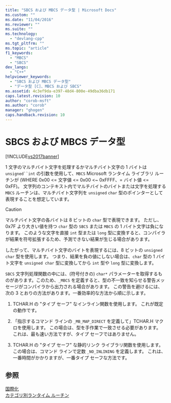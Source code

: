 ```yaml
---
title: "SBCS および MBCS データ型 | Microsoft Docs"
ms.custom: ""
ms.date: "11/04/2016"
ms.reviewer: ""
ms.suite: ""
ms.technology: 
  - "devlang-cpp"
ms.tgt_pltfrm: ""
ms.topic: "article"
f1_keywords: 
  - "MBCS"
  - "SBCS"
dev_langs: 
  - "C++"
helpviewer_keywords: 
  - "SBCS および MBCS データ型"
  - "データ型 [C]、MBCS および SBCS"
ms.assetid: 4c3ef9da-e397-48d4-800e-49dba36db171
caps.latest.revision: 10
author: "corob-msft"
ms.author: "corob"
manager: "ghogen"
caps.handback.revision: 10
---
```

# SBCS および MBCS データ型
[!INCLUDE[vs2017banner](../assembler/inline/includes/vs2017banner.md)]

1 文字のマルチバイト文字を処理するかマルチバイト文字の 1 バイトは `unsigned``int` の引数を使用して、`MBCS` Microsoft ランタイム ライブラリ ルーチンが \(WHERE 0x00 \<\= 文字値 \<\= 0x00 \<~ 0xFFFF、\= バイト値 \<\= 0xFF\)。  文字列のコンテキスト内でマルチバイトのバイトまたは文字を処理する `MBCS` ルーチンは、マルチバイト文字列を `unsigned` `char` 型のポインターとして表現することを想定しています。  
  
> [!CAUTION]
>  マルチバイト文字の各バイトは 8 ビットの `char` 型で表現できます。  ただし、0x7F より大きい値を持つ `char` 型の `SBCS` または `MBCS` の 1 バイト文字は負になります。  このような文字を直接 `int` 型または `long` 型に変換すると、コンパイラが結果を符号拡張するため、予測できない結果が生じる場合があります。  
  
 したがって、マルチバイト文字のバイトを表現するには、8 ビットの `unsigned char` 型を使用します。  つまり、結果を負の値にしない場合は、`char` 型の 1 バイト文字を `unsigned char` 型に変換してから `int` 型や `long` 型に変換します。  
  
 `SBCS` 文字列処理関数の中には、\(符号付きの\) `char*` パラメーターを取得するものがあります。このため、`_MBCS` を定義すると、型の不一致を知らせる警告メッセージがコンパイラから出力される場合があります。  この警告を避けるには、次の 3 とおりの方法があります。一番効率的な方法から順に示します。  
  
1.  TCHAR.H の "タイプ セーフ" なインライン関数を使用します。  これが既定の動作です。  
  
2.  「指示するコマンド ラインの `_MB_MAP_DIRECT` を定義して」TCHAR.H マクロを使用します。  この場合は、型を手作業で一致させる必要があります。  これは、最も速い方法ですが、タイプ セーフではありません。  
  
3.  TCHAR.H の "タイプ セーフ" な静的リンク ライブラリ関数を使用します。  この場合は、コマンド ラインで定数 `_NO_INLINING` を定義します。  これは、一番時間がかかりますが、一番タイプ セーフな方法です。  
  
## 参照  
 [国際化](../c-runtime-library/internationalization.md)   
 [カテゴリ別ランタイム ルーチン](../c-runtime-library/run-time-routines-by-category.md)